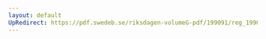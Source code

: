 ```yaml
---
layout: default
UpRedirect: https://pdf.swedeb.se/riksdagen-volumeG-pdf/199091/reg_199091/reg_199091_0388.pdf
---
```

